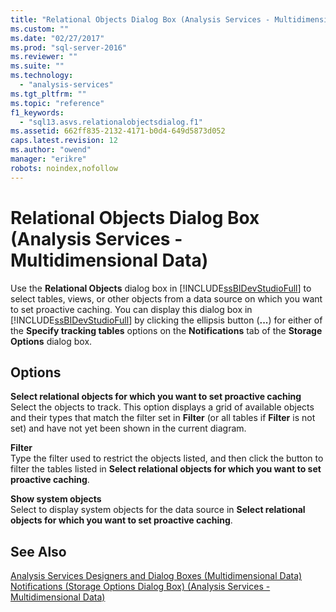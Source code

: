 ```yaml
---
title: "Relational Objects Dialog Box (Analysis Services - Multidimensional Data) | Microsoft Docs"
ms.custom: ""
ms.date: "02/27/2017"
ms.prod: "sql-server-2016"
ms.reviewer: ""
ms.suite: ""
ms.technology: 
  - "analysis-services"
ms.tgt_pltfrm: ""
ms.topic: "reference"
f1_keywords: 
  - "sql13.asvs.relationalobjectsdialog.f1"
ms.assetid: 662ff835-2132-4171-b0d4-649d5873d052
caps.latest.revision: 12
ms.author: "owend"
manager: "erikre"
robots: noindex,nofollow
---
```

# Relational Objects Dialog Box (Analysis Services - Multidimensional Data)
  Use the **Relational Objects** dialog box in [!INCLUDE[ssBIDevStudioFull](../a9notintoc/includes/ssbidevstudiofull-md.md)] to select tables, views, or other objects from a data source on which you want to set proactive caching. You can display this dialog box in [!INCLUDE[ssBIDevStudioFull](../a9notintoc/includes/ssbidevstudiofull-md.md)] by clicking the ellipsis button (**...**) for either of the **Specify tracking tables** options on the **Notifications** tab of the **Storage Options** dialog box.  
  
## Options  
 **Select relational objects for which you want to set proactive caching**  
 Select the objects to track. This option displays a grid of available objects and their types that match the filter set in **Filter** (or all tables if **Filter** is not set) and have not yet been shown in the current diagram.  
  
 **Filter**  
 Type the filter used to restrict the objects listed, and then click the button to filter the tables listed in **Select relational objects for which you want to set proactive caching**.  
  
 **Show system objects**  
 Select to display system objects for the data source in **Select relational objects for which you want to set proactive caching**.  
  
## See Also  
 [Analysis Services Designers and Dialog Boxes &#40;Multidimensional Data&#41;](../a9retired/analysis-services-designers-and-dialog-boxes-multidimensional-data.md)   
 [Notifications &#40;Storage Options Dialog Box&#41; &#40;Analysis Services - Multidimensional Data&#41;](../a9retired/5675cdbf-bfaa-4b6e-b716-31b8e9da72b4.md)  
  
  